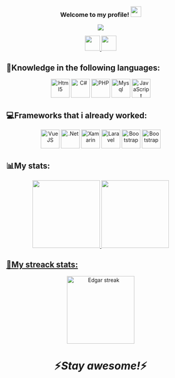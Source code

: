 <h3 align="center">
Welcome to my profile!
  <img src="https://media.giphy.com/media/hvRJCLFzcasrR4ia7z/giphy.gif" width="28">
</h3>

<p align="center">
  <a href="https://github.com/peixecozid0"><img src="https://readme-typing-svg.herokuapp.com?color=5A11FF&size=25&center=true&vCenter=true&lines=Software+Developer;Looking+for+a+new+adventure"></a>
</p>

<p align="center">
  <a href="https://www.linkedin.com/in/edgar-fernandes7">
    <img height="40" width="40" src="https://cdn.jsdelivr.net/gh/devicons/devicon/icons/linkedin/linkedin-original.svg">
  </a>
  <a href="https://github.com/peixecozid0">
    <img height="40" width="40" src="https://cdn.jsdelivr.net/gh/devicons/devicon/icons/github/github-original.svg">
  </a>
  <!--
  Future website
  <a href=""><img src="https://i.imgur.com/iVTU8oi.png"></a>
  -->
</p>

<h2 align="left"> 📘Knowledge in the following languages: </h2>

<p align="center">
  <!--<img title="C#" alt="C#" src="https://img.shields.io/badge/C%23-239120?style=for-the-badge&logo=c-sharp&logoColor=white" />-->
  <!--<img alt="Xamarin" title="Xamarin" src="https://img.shields.io/badge/Xamarin-3498DB?style=for-the-badge&logo=xamarin&logoColor=white">-->
  <img title="Html5" alt="Html5" height="50" width="50" src="https://cdn.jsdelivr.net/gh/devicons/devicon/icons/html5/html5-original.svg">
  <img title="C#" alt="C#" height="50" width="50" src="https://cdn.jsdelivr.net/gh/devicons/devicon/icons/csharp/csharp-original.svg">
  <!--<img title="Js" alt="Js" src="	https://img.shields.io/badge/JavaScript-F7DF1E?style=for-the-badge&logo=javascript&logoColor=black">-->
  <img title="PHP" alt="PHP" height="50" width="50" src="https://cdn.jsdelivr.net/gh/devicons/devicon/icons/php/php-original.svg">
  <img title="Mysql" alt="Mysql" height="50" width="50" src="https://cdn.jsdelivr.net/gh/devicons/devicon/icons/mysql/mysql-original-wordmark.svg">
  <img title="JavaScript" alt="JavaScript" height="50" width="50" src="https://cdn.jsdelivr.net/gh/devicons/devicon/icons/javascript/javascript-original.svg">
</p>

<h2 align="left"> 💻Frameworks that i already worked: </h2>

<p align="center">
  <img title="VueJS" alt="VueJS" height="50" width="50" src="https://cdn.jsdelivr.net/gh/devicons/devicon/icons/vuejs/vuejs-original-wordmark.svg">
  <img title=".Net" alt=".Net" height="50" width="50" src="https://cdn.jsdelivr.net/gh/devicons/devicon/icons/dot-net/dot-net-original-wordmark.svg">
  <!--<img title="Js" alt="Js" src="	https://img.shields.io/badge/JavaScript-F7DF1E?style=for-the-badge&logo=javascript&logoColor=black">-->
  <img title="Xamarin" alt="Xamarin" height="50" width="50" src="https://i.imgur.com/gMDmu0C.png">
  <img title="Laravel" alt="Laravel" height="50" width="50" src="https://i.imgur.com/KfgWNxX.png">
  <img title="Bootstrap" alt="Bootstrap" height="50" width="50" src="https://cdn.jsdelivr.net/gh/devicons/devicon/icons/bootstrap/bootstrap-original.svg">
  <img title="Bootstrap" alt="Bootstrap" height="50" width="50" src="https://i.imgur.com/hlDc5Nn.png">
</p>


<!--
<h2 align="left"> 📝Some open source projects: </h2>

<p align="justify">
An example
  <a href="https://github.com/DenverCoder1/github-readme-streak-stats"><img width="282" src="https://denvercoder1-github-readme-stats.vercel.app/api/pin/?username=DenverCoder1&repo=github-readme-streak-stats&theme=react&bg_color=1F222E&title_color=F85D7F&icon_color=F8D866&hide_border=true&show_icons=false" alt="github-readme-streak-stats"></a>
-->

<h2 align="left"> 📊My stats: </h2>

<div align="center">
  <a href="https://github.com/peixecozid0">
  <img height="180em" src="https://github-readme-stats.vercel.app/api?username=EdgarFernandes159&langs_count=8&layout=compact&theme=react&hide_border=true&bg_color=#5A5A11FF&title_color=F85D7F&icon_color=F8D866&hide=Jupyter%20Notebook"/>
  <img height="180em" src="https://github-readme-stats.vercel.app/api/top-langs/?username=EdgarFernandes159&langs_count=8&layout=compact&theme=react&hide_border=true&bg_color=#5A5A11FF&title_color=F85D7F&icon_color=F8D866&hide=Jupyter%20Notebook"/>
</div>

<div align="center">
  <h2 align="left"> 🚀My streack stats: </h2>
  <a href="https://github.com/peixecozid0/github-readme-streak-stats">
    <img alt="Edgar streak" src="https://github-readme-streak-stats.herokuapp.com/?user=peixecozid0&langs_count=8&layout=compact&theme=react&hide_border=true&bg_color=#5A5A11FF&title_color=F85D7F&icon_color=F8D866&hide=Jupyter%20Notebook" height="180em"/>
  </a>
</div>


##






<h1 align='center'>⚡️<i>Stay awesome!</i>⚡️</h1>
